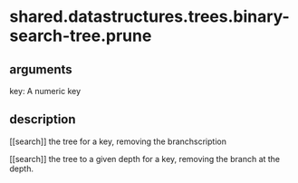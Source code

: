 # shared.datastructures.trees.binary-search-tree.prune

## arguments

key: A numeric key

## description

[[search]] the tree for a key, removing the branchscription

[[search]] the tree to a given depth for a key, removing the branch at the depth.